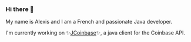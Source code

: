 ### Hi there 👋

My name is Alexis and I am a French and passionate Java developer.

I'm currently working on ✨[JCoinbase](https://github.com/JCoinbase)✨, a java client for the Coinbase API.

<!--
**Bad-Pop/bad-pop** is a ✨ _special_ ✨ repository because its `README.md` (this file) appears on your GitHub profile.

Here are some ideas to get you started:

- 🔭 I’m currently working on ...
- 🌱 I’m currently learning ...
- 👯 I’m looking to collaborate on ...
- 🤔 I’m looking for help with ...
- 💬 Ask me about ...
- 📫 How to reach me: ...
- 😄 Pronouns: ...
- ⚡ Fun fact: ...
-->
